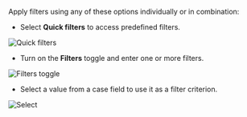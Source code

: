 Apply filters using any of these options individually or in combination:

* Select **Quick filters** to access predefined filters.

![Quick filters](../../../../images/user-guides/analyst-corner/cases/find-a-case-quick-filters.png)

* Turn on the **Filters** toggle and enter one or more filters.

![Filters toggle](../../../../images/user-guides/analyst-corner/cases/find-a-case-filters-toggle.png)

* Select a value from a case field to use it as a filter criterion.

![Select](../../../../images/user-guides/analyst-corner/cases/find-a-case-select.gif)